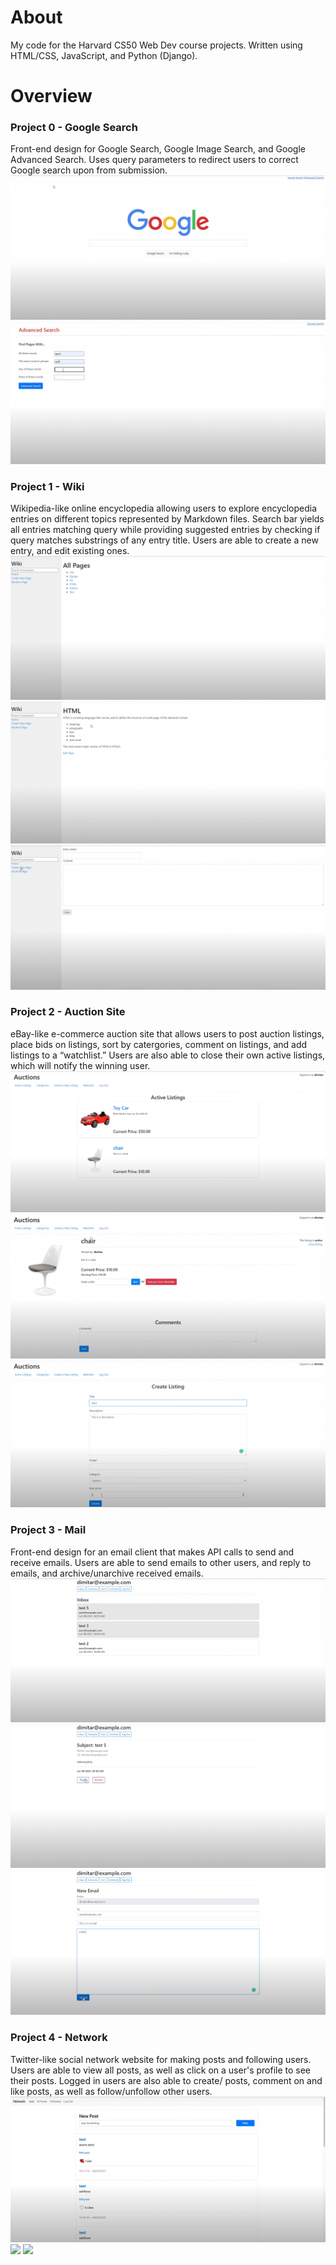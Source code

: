 # About
My code for the Harvard CS50 Web Dev course projects. Written using HTML/CSS, JavaScript, and Python (Django).

# Overview
### Project 0 - Google Search  
Front-end design for Google Search, Google Image Search, and Google Advanced Search. Uses query parameters to redirect users to correct Google search upon from  submission.  
<img src="Project%20Screenshots/0%20-%20Search.png">
<img src="Project%20Screenshots/0%20-%20Advanced%20Search.png">
### Project 1 - Wiki 
Wikipedia-like online encyclopedia allowing users to explore encyclopedia entries on different topics represented by Markdown files. Search bar yields all entries matching query while providing suggested entries by checking if query matches substrings of any entry title. Users are able to create a new entry, and edit existing ones. 
<img src="Project%20Screenshots/1%20-%20Main.png">
<img src="Project%20Screenshots/1%20-%20Entry.png">
<img src="Project%20Screenshots/1%20-%20New%20Entry.png">
### Project 2 - Auction Site  
eBay-like e-commerce auction site that allows users to post auction listings, place bids on listings, sort by catergories, comment on listings, and add listings to a “watchlist.” Users are also able to close their own active listings, which will notify the winning user. 
![](Project%20Screenshots/2%20-%20Main.png)
![](Project%20Screenshots/2%20-%20Listing.png)
![](Project%20Screenshots/2%20-%20New%20Listing.png)
### Project 3 - Mail  
Front-end design for an email client that makes API calls to send and receive emails. Users are able to send emails to other users, and reply to emails, and archive/unarchive received emails.  
![](Project%20Screenshots/3%20-%20Inbox.png)
![](Project%20Screenshots/3%20-%20Email.png)
![](Project%20Screenshots/3%20-%20New%20Email.png)
### Project 4 - Network  
Twitter-like social network website for making posts and following users. Users are able to view all posts, as well as click on a user's profile to see their posts. Logged in users are also able to create/ posts, comment on and like posts, as well as follow/unfollow other users.
![](Project%20Screenshots/4%20-%20Home.png)
![](Project%20Screenshots/4%20-%20New%20Edit.png)
![](Project%20Screenshots/4%20-%20New%20Profile.png)

